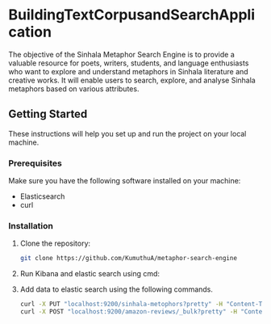 # BuildingTextCorpusandSearchApplication
The objective of the Sinhala Metaphor Search Engine is to provide a valuable resource for poets, writers, students, and language enthusiasts who want to explore and understand metaphors in Sinhala literature and creative works. It will enable users to search, explore, and analyse Sinhala metaphors based on various attributes.

## Getting Started

These instructions will help you set up and run the project on your local machine.

### Prerequisites

Make sure you have the following software installed on your machine:

- Elasticsearch 
- curl 

### Installation

1. Clone the repository:

   ```sh
   git clone https://github.com/KumuthuA/metaphor-search-engine
2. Run Kibana and elastic search using cmd:
3. Add data to elastic search using the following commands.
   ```sh
   curl -X PUT "localhost:9200/sinhala-metophors?pretty" -H "Content-Type: application/json" -d @mapping_file.json
   curl -X POST "localhost:9200/amazon-reviews/_bulk?pretty" -H "Content-Type: application/json" --data-binary @mini_data_new.json

